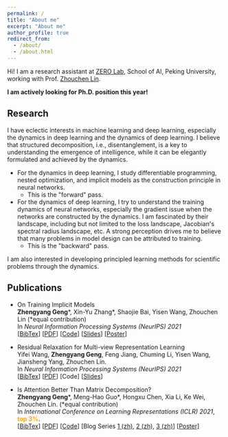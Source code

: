```yaml
---
permalink: /
title: "About me"
excerpt: "About me"
author_profile: true
redirect_from: 
  - /about/
  - /about.html
---
```


Hi! I am a research assistant at [ZERO Lab](https://zero-lab-pku.github.io/), School of AI, Peking University, working with Prof. [Zhouchen Lin](https://zhouchenlin.github.io/).

**I am actively looking for Ph.D. position this year!**

Research
---------

I have eclectic interests in machine learning and deep learning, especially the dynamics in deep learning and the dynamics of deep learning. I believe that structured decomposition, i.e., disentanglement, is a key to understanding the emergence of intelligence, while it can be elegantly formulated and achieved by the dynamics.

- For the dynamics in deep learning, I study differentiable programming, nested optimization, and implicit models as the construction principle in neural networks.
  - This is the "forward" pass.
- For the dynamics of deep learning, I try to understand the training dynamics of neural networks, especially the gradient issue when the networks are constructed by the dynamics. I am fascinated by their landscape, including but not limited to the loss landscape, Jacobian's spectral radius landscape, etc. A strong perception drives me to believe that many problems in model design can be attributed to training.
  - This is the "backward" pass.

I am also interested in developing principled learning methods for scientific problems through the dynamics.

Publications
---------

- On Training Implicit Models \
  **Zhengyang Geng**\*, Xin-Yu Zhang\*, Shaojie Bai, Yisen Wang, Zhouchen Lin
  (\*equal contribution) \
  In *Neural Information Processing Systems (NeurIPS) 2021* \
    [[BibTex](https://github.com/Gsunshine/Gsunshine.github.io/blob/master/assets/bib/phantom_grad.bib)] [[PDF](https://arxiv.org/pdf/2111.05177.pdf)] [[Code](https://github.com/Gsunshine/phantom_grad)] [[Slides](https://github.com/Gsunshine/Gsunshine.github.io/blob/master/assets/slides/2021_NeurIPS_On_Training_Implicit_Models_slides.pdf)] [[Poster](https://github.com/Gsunshine/Gsunshine.github.io/blob/master/assets/poster/2021_NeurIPS_On_Training_Implicit_Models_poster.pdf)]

- Residual Relaxation for Multi-view Representation Learning \
  Yifei Wang, **Zhengyang Geng**, Feng Jiang, Chuming Li, Yisen Wang, Jiansheng Yang, Zhouchen Lin. \
  In *Neural Information Processing Systems (NeurIPS) 2021* \
  [[BibTex](https://github.com/Gsunshine/Gsunshine.github.io/blob/master/assets/bib/prelax.bib)] [[PDF](https://arxiv.org/pdf/2110.15348.pdf)] [Code] [[Slides](https://yifeiwang77.github.io/files/slides/NeurIPS2021_Prelax_slides.pdf)] 

- Is Attention Better Than Matrix Decomposition? \
  **Zhengyang Geng**\*, Meng-Hao Guo\*, Hongxu Chen, Xia Li, Ke Wei, Zhouchen Lin.
  (\*equal contribution) \
  In *International Conference on Learning Representations (ICLR) 2021*, **<font color='orange'>top 3%</font>**. \
  [[BibTex](https://github.com/Gsunshine/Gsunshine.github.io/blob/master/assets/bib/ham.bib)] [[PDF](https://arxiv.org/pdf/2109.04553.pdf)] [[Code](https://github.com/Gsunshine/Enjoy-Hamburger)] [Blog Series [1 (zh)](https://zhuanlan.zhihu.com/p/369769485), [2 (zh)](https://zhuanlan.zhihu.com/p/369855045), [3 (zh)](https://zhuanlan.zhihu.com/p/370410446)] [[Poster]](https://github.com/Gsunshine/Gsunshine.github.io/blob/master/assets/poster/2021_ICLR_Ham_poster.png)